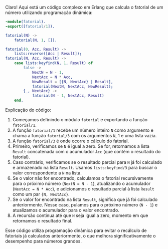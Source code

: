 Claro! Aqui está um código complexo em Erlang que calcula o fatorial de um número utilizando programação dinâmica:

```erlang
-module(fatorial).
-export([fatorial/1]).

fatorial(N) ->
    fatorial(N, 1, []).

fatorial(0, Acc, Result) ->
    lists:reverse([Acc | Result]);
fatorial(N, Acc, Result) ->
    case lists:keyfind(N, 1, Result) of
        false ->
            NextN = N - 1,
            NextAcc = N * Acc,
            NewResult = [{N, NextAcc} | Result],
            fatorial(NextN, NextAcc, NewResult);
        {_, NextAcc} ->
            fatorial(N - 1, NextAcc, Result)
    end.
```

Explicação do código:

1. Começamos definindo o módulo `fatorial` e exportando a função `fatorial/1`.
2. A função `fatorial/1` recebe um número inteiro `N` como argumento e chama a função `fatorial/3` com os argumentos `N`, 1 e uma lista vazia.
3. A função `fatorial/3` é onde ocorre o cálculo do fatorial.
4. Primeiro, verificamos se `N` é igual a zero. Se for, retornamos a lista `Result` concatenada com o acumulador `Acc` (que contém o resultado do fatorial).
5. Caso contrário, verificamos se o resultado parcial para `N` já foi calculado e armazenado na lista `Result`. Usamos `lists:keyfind/3` para buscar o valor correspondente a `N` na lista.
6. Se o valor não for encontrado, calculamos o fatorial recursivamente para o próximo número (`NextN = N - 1`), atualizando o acumulador (`NextAcc = N * Acc`), e adicionamos o resultado parcial à lista `Result` como um par `{N, NextAcc}`.
7. Se o valor for encontrado na lista `Result`, significa que já foi calculado anteriormente. Nesse caso, pulamos para o próximo número (`N - 1`) e atualizamos o acumulador para o valor encontrado.
8. A recursão continua até que `N` seja igual a zero, momento em que retornamos o resultado final.

Esse código utiliza programação dinâmica para evitar o recálculo de fatoriais já calculados anteriormente, o que melhora significativamente o desempenho para números grandes.